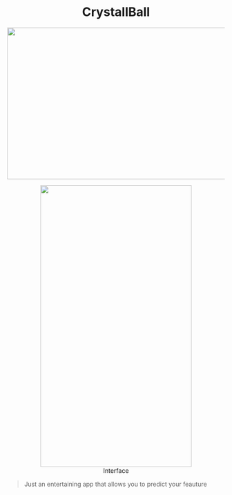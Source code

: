 <h1 align="center">CrystallBall</h1>
<p align="center">
<img src="https://user-images.githubusercontent.com/117910179/201113654-3dfc90b3-3583-4b43-b58b-ed4a1b402bb8.png" width="650" height="350">
<div class="box">
   <img src="https://user-images.githubusercontent.com/117910179/201110324-8f8c012e-b8f4-409e-a30f-3d9ae1047efd.PNG" width="350" height="650">
    <div>Interface</div>
  </div>
 <style>
.box {
    text-align: center;
}
</style>


> Just an entertaining app that allows you to predict your feauture   

